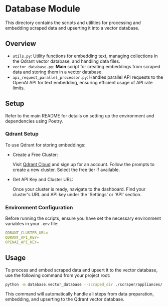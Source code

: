 # Database Module

This directory contains the scripts and utilities for processing and embedding scraped data and upserting it into a vector database.

## Overview

- `utils.py`: Utility functions for embedding text, managing collections in the Qdrant vector database, and handling data files.
- `vector_database.py`: **Main** script for creating embeddings from scraped data and storing them in a vector database.
- `api_request_parallel_processor.py`: Handles parallel API requests to the OpenAI API for text embedding, ensuring efficient usage of API rate limits.

## Setup

Refer to the main README for details on setting up the environment and dependencies using Poetry.

### Qdrant Setup
To use Qdrant for storing embeddings:

- Create a Free Cluster:

    Visit [Qdrant Cloud](https://cloud.qdrant.io/accounts/530e9933-88c7-42b7-a027-734ec6f5eb57/overview) and sign up for an account.
    Follow the prompts to create a new cluster. Select the free tier if available.

- Get API Key and Cluster URL:

    Once your cluster is ready, navigate to the dashboard.
    Find your cluster's URL and API key under the 'Settings' or 'API' section.

### Environment Configuration

Before running the scripts, ensure you have set the necessary environment variables in your `.env` file:
```yaml
QDRANT_CLUSTER_URL=
QDRANT_API_KEY=
OPENAI_API_KEY=
```

## Usage

To process and embed scraped data and upsert it to the vector database, use the following command from your project root:

```bash
python -m database.vector_database --scraped_dir ./scraper/appliances/ --model text-embedding-3-small
```

This command will automatically handle all steps from data preparation, embedding, and upserting to the Qdrant vector database.
